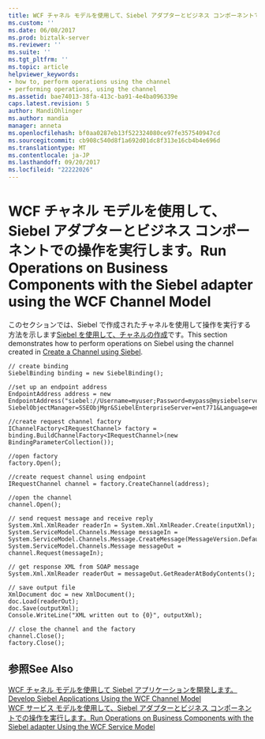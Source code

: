 ```yaml
---
title: WCF チャネル モデルを使用して、Siebel アダプターとビジネス コンポーネントでの操作を実行 |Microsoft ドキュメント
ms.custom: ''
ms.date: 06/08/2017
ms.prod: biztalk-server
ms.reviewer: ''
ms.suite: ''
ms.tgt_pltfrm: ''
ms.topic: article
helpviewer_keywords:
- how to, perform operations using the channel
- performing operations, using the channel
ms.assetid: bae74013-38fa-413c-ba91-4e4ba096339e
caps.latest.revision: 5
author: MandiOhlinger
ms.author: mandia
manager: anneta
ms.openlocfilehash: bf0aa0287eb13f522324080ce97fe357540947cd
ms.sourcegitcommit: cb908c540d8f1a692d01dc8f313e16cb4b4e696d
ms.translationtype: MT
ms.contentlocale: ja-JP
ms.lasthandoff: 09/20/2017
ms.locfileid: "22222026"
---
```

# <a name="run-operations-on-business-components-with-the-siebel-adapter-using-the-wcf-channel-model"></a><span data-ttu-id="1007c-102">WCF チャネル モデルを使用して、Siebel アダプターとビジネス コンポーネントでの操作を実行します。</span><span class="sxs-lookup"><span data-stu-id="1007c-102">Run Operations on Business Components with the Siebel adapter using the WCF Channel Model</span></span>
<span data-ttu-id="1007c-103">このセクションでは、Siebel で作成されたチャネルを使用して操作を実行する方法を示します[Siebel を使用して、チャネルの作成](../../adapters-and-accelerators/adapter-siebel/create-a-channel-using-siebel.md)です。</span><span class="sxs-lookup"><span data-stu-id="1007c-103">This section demonstrates how to perform operations on Siebel using the channel created in [Create a Channel using Siebel](../../adapters-and-accelerators/adapter-siebel/create-a-channel-using-siebel.md).</span></span>  
  
```  
// create binding  
SiebelBinding binding = new SiebelBinding();  
  
//set up an endpoint address  
EndpointAddress address = new EndpointAddress("siebel://Username=myuser;Password=mypass@mysiebelserver:1234?SiebelObjectManager=SSEObjMgr&SiebelEnterpriseServer=ent771&Language=enu");  
  
//create request channel factory  
IChannelFactory<IRequestChannel> factory = binding.BuildChannelFactory<IRequestChannel>(new BindingParameterCollection());  
  
//open factory  
factory.Open();  
  
//create request channel using endpoint  
IRequestChannel channel = factory.CreateChannel(address);  
  
//open the channel  
channel.Open();  
  
// send request message and receive reply  
System.Xml.XmlReader readerIn = System.Xml.XmlReader.Create(inputXml);  
System.ServiceModel.Channels.Message messageIn = System.ServiceModel.Channels.Message.CreateMessage(MessageVersion.Default,action,readerIn);  
System.ServiceModel.Channels.Message messageOut = channel.Request(messageIn);  
  
// get response XML from SOAP message  
System.Xml.XmlReader readerOut = messageOut.GetReaderAtBodyContents();  
  
// save output file  
XmlDocument doc = new XmlDocument();  
doc.Load(readerOut);  
doc.Save(outputXml);  
Console.WriteLine("XML written out to {0}", outputXml);  
  
// close the channel and the factory  
channel.Close();  
factory.Close();  
```  
  
## <a name="see-also"></a><span data-ttu-id="1007c-104">参照</span><span class="sxs-lookup"><span data-stu-id="1007c-104">See Also</span></span>  
 <span data-ttu-id="1007c-105">[WCF チャネル モデルを使用して Siebel アプリケーションを開発します。](../../adapters-and-accelerators/adapter-siebel/develop-siebel-applications-using-the-wcf-channel-model3.md) </span><span class="sxs-lookup"><span data-stu-id="1007c-105">[Develop Siebel Applications Using the WCF Channel Model](../../adapters-and-accelerators/adapter-siebel/develop-siebel-applications-using-the-wcf-channel-model3.md) </span></span>  
 [<span data-ttu-id="1007c-106">WCF サービス モデルを使用して、Siebel アダプターとビジネス コンポーネントでの操作を実行します。</span><span class="sxs-lookup"><span data-stu-id="1007c-106">Run Operations on Business Components with the Siebel adapter Using the WCF Service Model</span></span>](../../adapters-and-accelerators/adapter-siebel/run-operations-on-business-components-with-the-siebel-adapter-using-wcf-service.md)